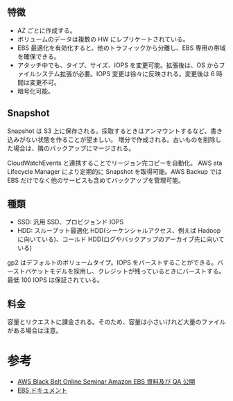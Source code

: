 
## 特徴

* AZ ごとに作成する。
* ボリュームのデータは複数の HW にレプリケートされている。
* EBS 最適化を有効化すると、他のトラフィックから分離し、EBS 専用の帯域を確保できる。
* アタッチ中でも、タイプ、サイズ、IOPS を変更可能。拡張後は、OS からファイルシステム拡張が必要。IOPS 変更は徐々に反映される。変更後は 6 時間は変更不可。
* 暗号化可能。

## Snapshot

Snapshot は S3 上に保存される。採取するときはアンマウントするなど、書き込みがない状態を作ることが望ましい。
増分で作成される。古いものを削除した場合は、隣のバックアップにマージされる。

CloudWatchEvents と連携することでリージョン完コピーを自動化。
AWS ata Lifecycle Manager により定期的に Snapshot を取得可能。AWS Backup では EBS だけでなく他のサービスも含めてバックアップを管理可能。


## 種類

* SSD: 汎用 SSD、プロビジョンド IOPS
* HDD: スループット最適化 HDD(シーケンシャルアクセス、例えば Hadoop に向いている)、コールド HDD(ログやバックアップのアーカイブ先に向いている)

gp2 はデフォルトのボリュームタイプ。IOPS をバーストすることができる。バーストバケットモデルを採用し、クレジットが残っているときにバーストする。最低 100 IOPS は保証されている。

## 料金

容量とリクエストに課金される。そのため、容量は小さいけれど大量のファイルがある場合は注意。

# 参考

* [AWS Black Belt Online Seminar Amazon EBS 資料及び QA 公開](https://aws.amazon.com/jp/blogs/news/webinar-bb-amazon-ebs-2019/)
* [EBS ドキュメント](https://docs.aws.amazon.com/ja_jp/AWSEC2/latest/UserGuide/AmazonEBS.html)
